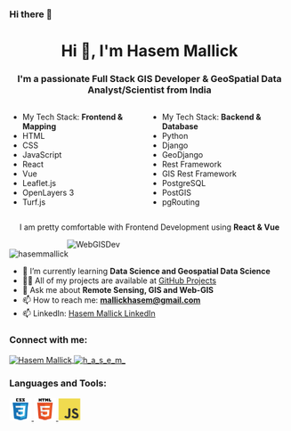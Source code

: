 ### Hi there 👋

<h1 align="center">Hi 👋, I'm Hasem Mallick</h1>
<h3 align="center">I'm a passionate Full Stack GIS Developer & GeoSpatial Data Analyst/Scientist from India</h3>
<div style="display: flex; justify-content: start;">
  <div> 
    <ul>
      <li><span>My Tech Stack: <b>Frontend & Mapping</b></span></li>
      <li>HTML</li>
      <li>CSS</li>
      <li>JavaScript</li>
      <li>React</li>
      <li>Vue</li>
      <li>Leaflet.js</li>
      <li>OpenLayers 3</li>
      <li>Turf.js</li>
    </ul>
  </div>
  <div> 
    <ul>
      <li><span>My Tech Stack: <b>Backend & Database</b></span></li>
      <li>Python</li>
      <li>Django</li>
      <li>GeoDjango</li>
      <li>Rest Framework</li>
      <li>GIS Rest Framework</li>
      <li>PostgreSQL</li>
      <li>PostGIS</li>
      <li>pgRouting</li>
    </ul>
  </div>
</div>

<p align="center">I am pretty comfortable with Frontend Development using <strong>React & Vue</strong></p>

<img align="right" alt="WebGISDev" width="400" src="https://www.sgligis.com/wp-content/uploads/Property-Tax-Analysis-using-GIS.gif">

<p align="left"> <img src="https://komarev.com/ghpvc/?username=hasemmallick&label=Profile%20views&color=0e75b6&style=flat" alt="hasemmallick" /> </p>

- 🌱 I’m currently learning **Data Science and Geospatial Data Science**
- 👨‍💻 All of my projects are available at [GitHub Projects](https://github.com/HasemMallick/projects)
- 💬 Ask me about **Remote Sensing, GIS and Web-GIS**
- 📫 How to reach me: **mallickhasem@gmail.com**
- 📫 LinkedIn: [Hasem Mallick LinkedIn](https://linkedin.com/in/hasemmallick)

<h3 align="left">Connect with me:</h3>
<p align="left">
  <a href="https://www.linkedin.com/in/hasem-mallick-69366b196/" target="blank">
    <img align="center" src="https://raw.githubusercontent.com/rahuldkjain/github-profile-readme-generator/master/src/images/icons/Social/linked-in-alt.svg" alt="Hasem Mallick" height="30" width="40" />
  </a>
  <a href="https://instagram.com/h_a_s_e_m_" target="blank">
    <img align="center" src="https://raw.githubusercontent.com/rahuldkjain/github-profile-readme-generator/master/src/images/icons/Social/instagram.svg" alt="h_a_s_e_m_" height="30" width="40" />
  </a>
</p>

<h3 align="left">Languages and Tools:</h3>
<p align="left"> 
  <a href="https://www.w3schools.com/css/" target="_blank" rel="noreferrer"> 
    <img src="https://raw.githubusercontent.com/devicons/devicon/master/icons/css3/css3-original-wordmark.svg" alt="css3" width="40" height="40"/> 
  </a> 
  <a href="https://www.w3.org/html/" target="_blank" rel="noreferrer"> 
    <img src="https://raw.githubusercontent.com/devicons/devicon/master/icons/html5/html5-original-wordmark.svg" alt="html5" width="40" height="40"/> 
  </a> 
  <a href="https://developer.mozilla.org/en-US/docs/Web/JavaScript" target="_blank" rel="noreferrer"> 
    <img src="https://raw.githubusercontent.com/devicons/devicon/master/icons/javascript/javascript-original.svg" alt="javascript" width="40" height="40"/> 
  </a> 
  <!-- Add additional icons as necessary -->
</p>
